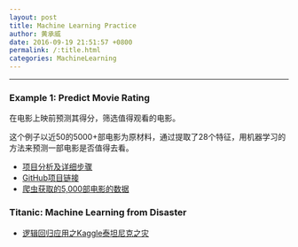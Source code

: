 ```yaml
---
layout: post
title: Machine Learning Practice
author: 黄承威
date: 2016-09-19 21:51:57 +0800
permalink: /:title.html
categories: MachineLearning
---
```


---

### Example 1: Predict Movie Rating
在电影上映前预测其得分，筛选值得观看的电影。  

这个例子以近50的5000+部电影为原材料，通过提取了28个特征，用机器学习的方法来预测一部电影是否值得去看。

* [项目分析及详细步骤](https://blog.nycdatascience.com/student-works/machine-learning/movie-rating-prediction/)  
* [GitHub项目链接](https://github.com/sundeepblue/movie_rating_prediction)  
* [爬虫获取的5,000部电影的数据](https://www.kaggle.com/deepmatrix/imdb-5000-movie-dataset)  


### Titanic: Machine Learning from Disaster

* [逻辑回归应用之Kaggle泰坦尼克之灾](http://blog.csdn.net/han_xiaoyang/article/details/49797143)


